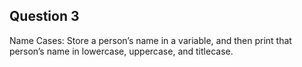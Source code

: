 ## Question 3
Name Cases: Store a person’s name in a variable, and then print that person’s name in lowercase, uppercase, and titlecase.
